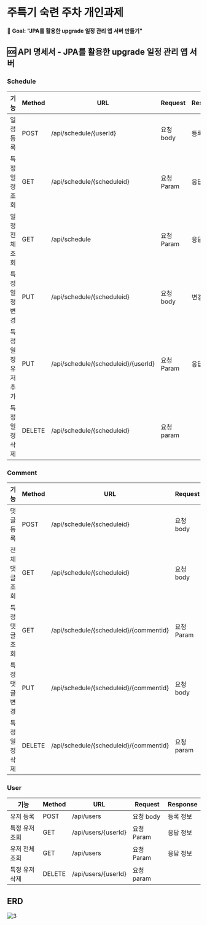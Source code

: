 # 주특기 숙련 주차 개인과제

🏁 **Goal:  "JPA를 활용한 upgrade 일정 관리 앱 서버 만들기"**

## 🆘 API 명세서 - JPA를 활용한 upgrade 일정 관리 앱 서버

### Schedule

| 기능          | Method | URL                                 | Request  | Response |
|-------------|--------|-------------------------------------|----------|----------|
| 일정 등록       | POST   | /api/schedule/{userId}              | 요청 body  | 등록 정보    |
| 특정 일정 조회    | GET    | /api/schedule/{scheduleid}          | 요청 Param | 응답 정보    |
| 일정 전체 조회    | GET    | /api/schedule                       | 요청 Param | 응답 정보    |
| 특정 일정 변경    | PUT    | /api/schedule/{scheduleid}          | 요청 body  | 변경 정보    |
| 특정 일정 유저 추가 | PUT    | /api/schedule/{scheduleid}/{userId} | 요청 Param | 응답 정보    |
| 특정 일정 삭제    | DELETE | /api/schedule/{scheduleid}          | 요청 param |          |

### Comment

| 기능       | Method | URL                                    | Request  | Response |
|----------|--------|----------------------------------------|----------|----------|
| 댓글 등록    | POST   | /api/schedule/{scheduleid}             | 요청 body  | 등록 정보    |
| 전체 댓글 조회 | GET    | /api/schedule/{scheduleid}             | 요청 body  | 등록 정보    |
| 특정 댓글 조회 | GET    | /api/schedule/{scheduleid}/{commentid} | 요청 Param | 응답 정보    |
| 특정 댓글 변경 | PUT    | /api/schedule/{scheduleid}/{commentid} | 요청 body  | 변경 정보    |
| 특정 일정 삭제 | DELETE | /api/schedule/{scheduleid}/{commentid} | 요청 param |          |

### User

| 기능       | Method | URL                 | Request  | Response |
|----------|--------|---------------------|----------|----------|
| 유저 등록    | POST   | /api/users          | 요청 body  | 등록 정보    |
| 특정 유저 조회 | GET    | /api/users/{userId} | 요청 Param | 응답 정보    |
| 유저 전체 조회 | GET    | /api/users          | 요청 Param | 응답 정보    |
| 특정 유저 삭제 | DELETE | /api/users/{userId} | 요청 param |          |

## ERD

![3](https://github.com/user-attachments/assets/fe8b4abe-ae95-4327-a466-765209a35ab5)

